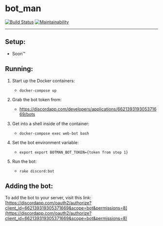 # bot_man

[![Build Status](https://travis-ci.com/GreaterGamersLounge/bot_man.svg?branch=master)](https://travis-ci.com/GreaterGamersLounge/bot_man)
[![Maintainability](https://api.codeclimate.com/v1/badges/1a8f45d674c4b0661be5/maintainability)](https://codeclimate.com/github/GreaterGamersLounge/bot_man/maintainability)

---

## Setup:

- Soon™

## Running:

1. Start up the Docker containers:

   - `docker-compose up`

1. Grab the bot token from:

   - https://discordapp.com/developers/applications/662139319305371669/bots

1. Get into a shell inside of the container:

   - `docker-compose exec web-bot bash`

1. Set the bot environment variable:

   - `export export BOTMAN_BOT_TOKEN={token from step 1}`

1. Run the bot:
   - `rake discord:bot`

## Adding the bot:

To add the bot to your server, visit this link:
[https://discordapp.com/oauth2/authorize?client_id=662139319305371669&scope=bot&permissions=8](https://discordapp.com/oauth2/authorize?client_id=662139319305371669&scope=bot&permissions=8)
